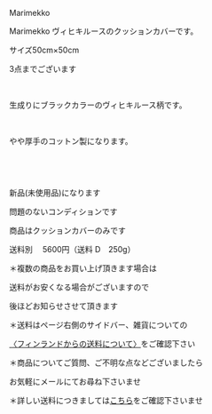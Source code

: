 <link rel="stylesheet" type="text/css" href="/assets/css/styles.css">

Marimekko

Marimekko ヴィヒキルースのクッションカバーです。

サイズ50cm×50cm　

3点までございます

<img alt="" src="http://blog.cnobi.jp/v1/blog/user/71e35865e9e62f3f9d70420d6124d2ab/1680009312"/>    

生成りにブラックカラーのヴィヒキルース柄です。

 <img alt="" src="http://blog.cnobi.jp/v1/blog/user/71e35865e9e62f3f9d70420d6124d2ab/1680009313"/>   

やや厚手のコットン製になります。

<img alt="" src="http://blog.cnobi.jp/v1/blog/user/71e35865e9e62f3f9d70420d6124d2ab/1680009314"/> 

  <img alt="" src="http://blog.cnobi.jp/v1/blog/user/71e35865e9e62f3f9d70420d6124d2ab/1680009315"/>   

<img alt="" src="http://blog.cnobi.jp/v1/blog/user/71e35865e9e62f3f9d70420d6124d2ab/1680009316"/> 

新品(未使用品)になります

問題のないコンディションです

商品はクッションカバーのみです

送料別　 5600円（送料 D　250g）

＊複数の商品をお買い上げ頂きます場合は

送料がお安くなる場合がございますので

後ほどお知らせさせて頂きます

＊送料はページ右側のサイドバー、雑貨についての

[〈フィンランドからの送料について〉](https://dkzakka.github.io/2005/03/31/雑貨について.html)をご確認下さい

＊商品についてご質問、ご不明な点などございましたら

お気軽にメールにてお尋ね下さいませ

＊詳しい送料につきましては[こちら](http://dkzakka.blog.shinobi.jp/Entry/3385/)をご確認下さいませ